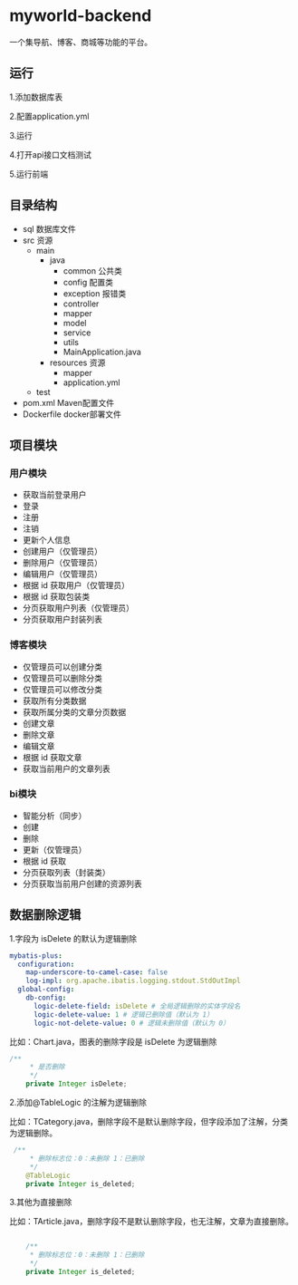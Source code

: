 # myworld-backend
一个集导航、博客、商城等功能的平台。

## 运行

1.添加数据库表

2.配置application.yml

3.运行

4.打开api接口文档测试

5.运行前端

## 目录结构

- sql 数据库文件
- src 资源
    - main
        - java
            - common 公共类
            - config 配置类
            - exception 报错类
            - controller
            - mapper
            - model
            - service
            - utils
            - MainApplication.java
        - resources 资源
            - mapper
            - application.yml
    - test
- pom.xml Maven配置文件
- Dockerfile docker部署文件

## 项目模块

### 用户模块

- 获取当前登录用户
- 登录
- 注册
- 注销
- 更新个人信息
- 创建用户（仅管理员）
- 删除用户（仅管理员）
- 编辑用户（仅管理员）
- 根据 id 获取用户（仅管理员）
- 根据 id 获取包装类
- 分页获取用户列表（仅管理员）
- 分页获取用户封装列表

### 博客模块

- 仅管理员可以创建分类
- 仅管理员可以删除分类
- 仅管理员可以修改分类
- 获取所有分类数据
- 获取所属分类的文章分页数据
- 创建文章
- 删除文章
- 编辑文章
- 根据 id 获取文章
- 获取当前用户的文章列表

### bi模块

- 智能分析（同步）
- 创建
- 删除
- 更新（仅管理员）
- 根据 id 获取
- 分页获取列表（封装类）
- 分页获取当前用户创建的资源列表

## 数据删除逻辑

1.字段为 isDelete 的默认为逻辑删除

```yml
mybatis-plus:
  configuration:
    map-underscore-to-camel-case: false
    log-impl: org.apache.ibatis.logging.stdout.StdOutImpl
  global-config:
    db-config:
      logic-delete-field: isDelete # 全局逻辑删除的实体字段名
      logic-delete-value: 1 # 逻辑已删除值（默认为 1）
      logic-not-delete-value: 0 # 逻辑未删除值（默认为 0）
```

比如：Chart.java，图表的删除字段是 isDelete 为逻辑删除

```Java
/**
     * 是否删除
     */
    private Integer isDelete;

```

2.添加@TableLogic 的注解为逻辑删除

比如：TCategory.java，删除字段不是默认删除字段，但字段添加了注解，分类为逻辑删除。

```Java
 /**
     * 删除标志位：0：未删除 1：已删除
     */
    @TableLogic
    private Integer is_deleted;
```


3.其他为直接删除


比如：TArticle.java，删除字段不是默认删除字段，也无注解，文章为直接删除。

```java

    /**
     * 删除标志位：0：未删除 1：已删除
     */
    private Integer is_deleted;
```



